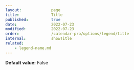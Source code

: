 ```yaml
---
layout:             page
title:              Title
published:          true
date:               2022-07-23
modified:           2022-07-23
order:              /calendar-pro/options/legend/title
internal:           showTitle
related:
    - legend-name.md
---
```

**Default value:** False
